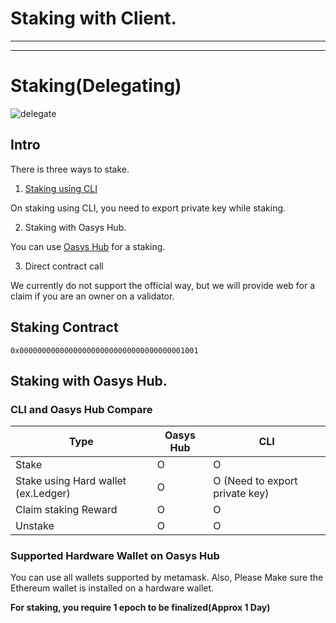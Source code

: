 # Staking with Client.


---
---

# Staking(Delegating)

![delegate](/img/docs/techdocs/validator/delegate.png)

## Intro

There is three ways to stake.

1. [Staking using CLI](/docs/techdocs/validator/hub-layer-client-join/1-1)

On staking using CLI, you need to export private key while staking.

2. Staking with Oasys Hub. 

You can use [Oasys Hub](https://hub.oasys.games) for a staking. 

3. Direct contract call 

We currently do not support the official way, but we will provide web for a claim if you are an owner on a validator.

## Staking Contract 

```
0x0000000000000000000000000000000000001001
```

## Staking with Oasys Hub.


### CLI and Oasys Hub Compare

| Type | Oasys Hub | CLI |
|-----------|-----------|-----------|
| Stake | O | O |
| Stake using Hard wallet (ex.Ledger) | O | O (Need to export private key) | 
| Claim staking Reward | O | O |
| Unstake | O | O |

### Supported Hardware Wallet on Oasys Hub

You can use all wallets supported by metamask. Also, Please Make sure the Ethereum wallet is installed on a hardware wallet.

**For staking, you require 1 epoch to be finalized(Approx 1 Day)**